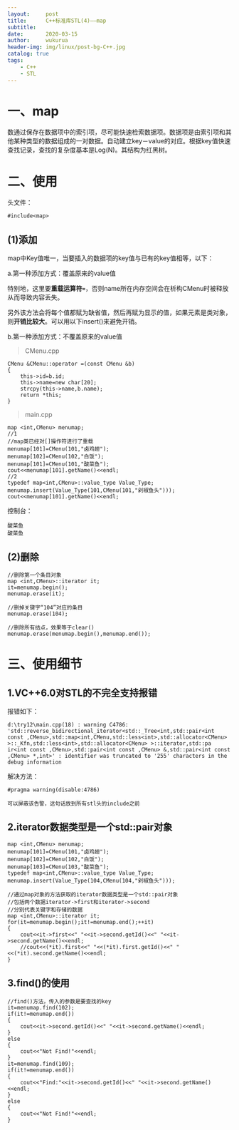 ```yaml
---
layout:     post
title:      C++标准库STL(4)——map
subtitle:   
date:       2020-03-15
author:     wukurua
header-img: img/linux/post-bg-C++.jpg
catalog: true
tags:
    - C++
    - STL
---
```


# 一、map #
数通过保存在数据项中的索引项，尽可能快速检索数据项。数据项是由索引项和其他某种类型的数据组成的一对数据。自动建立key－value的对应。根据key值快速查找记录，查找的复杂度基本是Log(N)。其结构为红黑树。 

# 二、使用 #
头文件：

	#include<map>

## (1)添加 ##

map中Key值唯一，当要插入的数据项的key值与已有的key值相等，以下：

a.第一种添加方式：覆盖原来的value值

特别地，这里要**重载运算符`=`**，否则name所在内存空间会在析构CMenu时被释放从而导致内容丢失。

另外该方法会将每个值都赋为缺省值，然后再赋为显示的值，如果元素是类对象，则**开销比较大**。可以用以下insert()来避免开销。

b.第一种添加方式：不覆盖原来的value值

>CMenu.cpp

	CMenu &CMenu::operator =(const CMenu &b)
	{
		this->id=b.id;
		this->name=new char[20];
		strcpy(this->name,b.name);
		return *this;
	}

>main.cpp

	map <int,CMenu> menumap;
	//1
	//map类已经对[]操作符进行了重载
	menumap[101]=CMenu(101,"卤鸡翅");
	menumap[102]=CMenu(102,"白饭");
	menumap[101]=CMenu(101,"酸菜鱼");
	cout<<menumap[101].getName()<<endl;
	//2
	typedef map<int,CMenu>::value_type Value_Type;
	menumap.insert(Value_Type(101,CMenu(101,"剁椒鱼头")));
	cout<<menumap[101].getName()<<endl;

控制台：

	酸菜鱼
	酸菜鱼

## (2)删除 ##

	//删除第一个条目对象
	map <int,CMenu>::iterator it;
	it=menumap.begin();
	menumap.erase(it);

	//删掉关键字“104”对应的条目
	menumap.erase(104);

	//删除所有结点，效果等于clear()
	menumap.erase(menumap.begin(),menumap.end());

# 三、使用细节 #
## 1.VC++6.0对STL的不完全支持报错 ##
报错如下：

	d:\try12\main.cpp(18) : warning C4786: 'std::reverse_bidirectional_iterator<std::_Tree<int,std::pair<int const ,CMenu>,std::map<int,CMenu,std::less<int>,std::allocator<CMenu> >::_Kfn,std::less<int>,std::allocator<CMenu> >::iterator,std::pa
	ir<int const ,CMenu>,std::pair<int const ,CMenu> &,std::pair<int const ,CMenu> *,int>' : identifier was truncated to '255' characters in the debug information

解决方法：

	#pragma warning(disable:4786)

	可以屏蔽该告警，这句话放到所有stl头的include之前

## 2.iterator数据类型是一个std::pair对象 ##

	map <int,CMenu> menumap;
	menumap[101]=CMenu(101,"卤鸡翅");
	menumap[102]=CMenu(102,"白饭");
	menumap[103]=CMenu(103,"酸菜鱼");
	typedef map<int,CMenu>::value_type Value_Type;
	menumap.insert(Value_Type(104,CMenu(104,"剁椒鱼头")));
	
	//通过map对象的方法获取的iterator数据类型是一个std::pair对象
	//包括两个数据iterator->first和iterator->second
	//分别代表关键字和存储的数据
	map <int,CMenu>::iterator it;
	for(it=menumap.begin();it!=menumap.end();++it)
	{
		cout<<it->first<<" "<<it->second.getId()<<" "<<it->second.getName()<<endl;
		//cout<<(*it).first<<" "<<(*it).first.getId()<<" "<<(*it).second.getName()<<endl;
	}

## 3.find()的使用 ##

	//find()方法，传入的参数是要查找的key	
	it=menumap.find(102);
	if(it!=menumap.end())
	{
		cout<<it->second.getId()<<" "<<it->second.getName()<<endl;
	}
	else
	{
		cout<<"Not Find!"<<endl;
	}
	it=menumap.find(109);
	if(it!=menumap.end())
	{
		cout<<"Find:"<<it->second.getId()<<" "<<it->second.getName()<<endl;
	}
	else
	{
		cout<<"Not Find!"<<endl;
	}